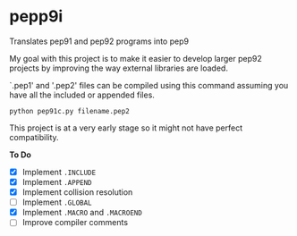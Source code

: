 # pepp9i
Translates pep91 and pep92 programs into pep9

My goal with this project is to make it easier to develop larger pep92 projects by improving the way external libraries are loaded.

`.pep1' and '.pep2' files can be compiled using this command assuming you have all the included or appended files.
```
python pep91c.py filename.pep2
```
This project is at a very early stage so it might not have perfect compatibility.

**To Do**

- [x] Implement ```.INCLUDE```
- [x] Implement ```.APPEND```
- [x] Implement collision resolution
- [ ] Implement ```.GLOBAL```
- [x] Implement ```.MACRO``` and ```.MACROEND```
- [ ] Improve compiler comments